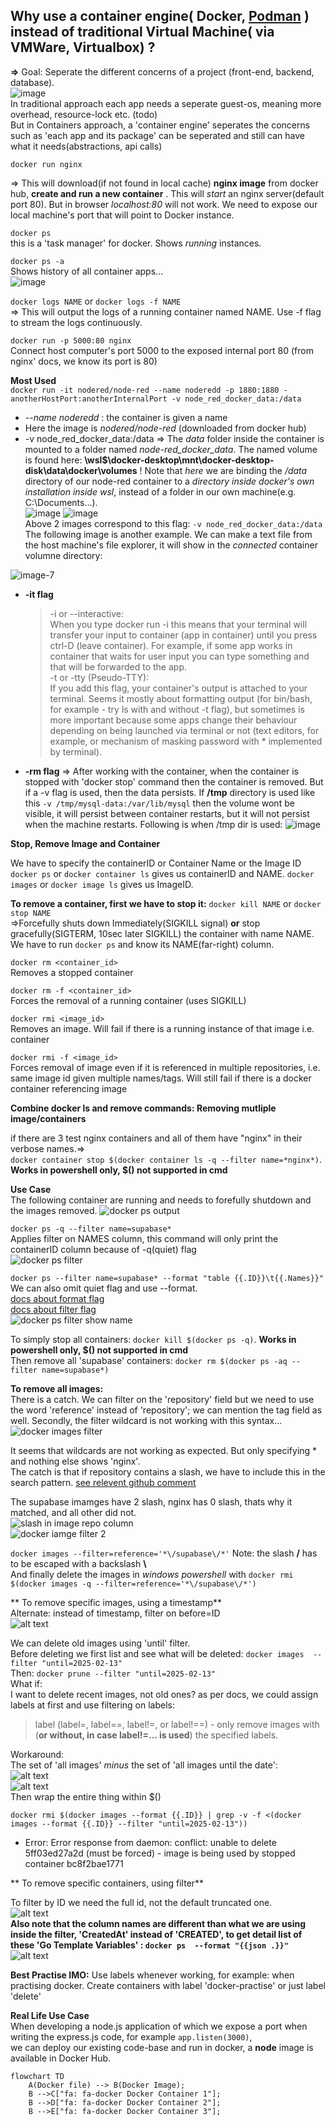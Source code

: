 ## Why use a container engine( Docker, [Podman](https://docs.podman.io/en/latest/index.html) ) **instead of** traditional Virtual Machine( via VMWare, Virtualbox) ?
**=>**
Goal: Seperate the different concerns of a project (front-end, backend, database).  
![image](https://github.com/user-attachments/assets/27d67b70-8ccb-48b4-8767-bd5536cf4a05)  
In traditional approach each app needs a seperate guest-os, meaning more overhead, resource-lock etc. (todo) <br>
But in Containers approach, a 'container engine' seperates the concerns such as 'each app and its package' can be seperated and still can have what it needs(abstractions, api calls)



`docker run nginx`

=> This will download(if not found in local cache) **nginx image** from docker hub, **create and run a new container** . This will _start_ an nginx server(default port 80). But in browser _localhost:80_ will not work. We need to expose our local machine's port that will point to Docker instance.

`docker ps`  
this is a 'task manager' for docker. Shows _running_ instances.

`docker ps -a`  
Shows history of all container apps...  
![image](https://github.com/user-attachments/assets/38e4af3b-4b6f-4acc-b7ec-1561be5864c2)

`docker logs NAME` or `docker logs -f NAME`  
=> This will output the logs of a running container named NAME. Use -f flag to stream the logs continuously.

`docker run -p 5000:80 nginx`  
Connect host computer's port 5000 to the exposed internal port 80 (from nginx' docs, we know its port is 80)

**Most Used**  
`docker run -it nodered/node-red --name noderedd -p 1880:1880 -anotherHostPort:anotherInternalPort -v node_red_docker_data:/data  `  
- _--name noderedd_ : the container is given a name
- Here the image is _nodered/node-red_ (downloaded from docker hub)
- -v node_red_docker_data:/data => The _data_ folder inside the container is mounted to a folder named _node-red_docker_data_. The named volume is found here: **\\wsl$\docker-desktop\mnt\docker-desktop-disk\data\docker\volumes** ! Note that _here_ we are binding the _/data_ directory of our node-red container to a _directory inside docker's own installation inside wsl_, instead of a folder in our own machine(e.g. C:\Documents\...).  
![image](https://github.com/user-attachments/assets/7007e1ff-2d05-4313-9bac-5ce1c73f4751)
![image](https://github.com/user-attachments/assets/e782b65e-1ee6-4d73-af00-2bbdaff405d1)  
Above 2 images correspond to this flag: `-v node_red_docker_data:/data`
The following image is another example. We can make a text file from  the host machine's file explorer, it will show in the _connected_ container volumne directory:  

![image-7](../media%20assets/image-7.png)  


- **-it flag**
    >-i or --interactive:  
    When you type docker run -i this means that your terminal will transfer your input to container (app in container) until you press ctrl-D (leave container). For example, if some app works in container that waits for user input you can type something and that will be forwarded to the app.  
    -t or -tty (Pseudo-TTY):  
    If you add this flag, your container's output is attached to your terminal. Seems it mostly about formatting output (for bin/bash, for example - try ls with and without -t flag), but sometimes is more important because some apps change their behaviour depending on being launched via terminal or not (text editors, for example, or mechanism of masking password with * implemented by terminal).  
- **-rm flag**
  => After working with the container, when the container is stopped with 'docker stop' command then the container is removed. But if a -v flag is used, then the data persists. If **/tmp** directory is used like this `-v /tmp/mysql-data:/var/lib/mysql` then the volume wont be visible, it will persist between container restarts, but it will not persist when the machine restarts.
   Following is when /tmp dir is used:
  ![image](https://github.com/user-attachments/assets/7d4d338c-d548-4f52-8ca4-05d66401d4b7)

**Stop, Remove Image and Container**  

We have to specify the containerID or Container Name or the Image ID
`docker ps` or `docker container ls` gives us containerID and NAME. 
`docker images` or `docker image ls` gives us ImageID.

**To remove a container, first we have to stop it:**
`docker kill NAME` or `docker stop NAME`  
=>Forcefully shuts down Immediately(SIGKILL signal) **or** stop gracefully(SIGTERM, 10sec later SIGKILL) the container with name NAME.
We have to run `docker ps` and know its NAME(far-right) column.  
 
`docker rm <container_id>`  
Removes a stopped container

`docker rm -f <container_id>`  
Forces the removal of a running container (uses SIGKILL)

`docker rmi <image_id>`  
Removes an image. Will fail if there is a running instance of that image i.e. container

`docker rmi -f <image_id>`  
Forces removal of image even if it is referenced in multiple repositories, i.e. same image id given multiple names/tags. Will still fail if there is a docker container referencing image  

  
**Combine docker ls and remove commands: Removing mutliple image/containers**

if there are 3 test nginx containers and all of them have "nginx" in their verbose names.=>  
`docker container stop $(docker container ls -q --filter name=*nginx*)`. **Works in powershell only, $() not supported in cmd**  

**Use Case**  
The following container are running and needs to forefully shutdown and the images removed.
![`docker ps` output](../media%20assets/image-1.png)

`docker ps -q --filter name=supabase*`  
Applies filter on NAMES column, this command will only print the containerID column because of -q(quiet) flag  
![docker ps filter](../media%20assets/image-2.png)  

`docker ps --filter name=supabase* --format "table {{.ID}}\t{{.Names}}"`  
We can also omit quiet flag and use --format.  
[docs about format flag](https://docs.docker.com/engine/cli/formatting/#json)  
[docs about filter flag](https://docs.docker.com/reference/cli/docker/container/ls/#filter)  
![docker ps filter show name](../media%20assets/image-3.png)  


To simply stop all containers: `docker kill $(docker ps -q)`. **Works in powershell only, \$() not supported in cmd**  
Then remove all 'supabase' containers: `docker rm $(docker ps -aq --filter name=supabase*)`  
  

**To remove all images:**  
There is a catch. We can filter on the 'repository' field but we need to use the word 'reference' instead of 'repository'; we can mention the tag field as well. Secondly, the filter wildcard is not working with this syntax...  
![docker images filter](../media%20assets/image-4.png)

It seems that wildcards are not working as expected. But only specifying * and nothing else shows 'nginx'.  
The catch is that if repository contains a slash, we have to include this in the search pattern. [see relevent github comment](https://github.com/docker/cli/issues/1332#issuecomment-441082261)

The supabase imamges have 2 slash, nginx has 0 slash, thats why it matched, and all other did not.  
![slash in image repo column](../media%20assets/image-5.png)  
![docker iamge filter 2](../media%20assets/image-6.png)

`docker images --filter=reference='*\/supabase\/*'` Note: the slash **/** has to be escaped with a backslash **\\**  
And finally delete the images in _windows powershell_ with `docker rmi $(docker images -q --filter=reference='*\/supabase\/*')`  



** To remove specific images, using a timestamp**    
Alternate: instead of timestamp, filter on before=ID  
![alt text](image-4.png)<br>

We can delete old images using 'until' filter.  
Before deleting we first  list and see what will be deleted: `docker images  --filter "until=2025-02-13"`   
Then: `docker prune --filter "until=2025-02-13"`  
What if:  
I want to delete recent images, not old ones? as per docs, we could assign labels at first and use filtering on labels:  
>label (label=<key>, label=<key>=<value>, label!=<key>, or label!=<key>=<value>) - only remove images with (**or without, in case label!=... is used**) the specified labels.  

Workaround:  
The set of 'all images' _minus_ the set of 'all images until the date':  
![alt text](image.png)  
![alt text](image-1.png)  
Then wrap the entire thing within $()  

`docker rmi $(docker images --format {{.ID}} | grep -v -f <(docker images --format {{.ID}} --filter "until=2025-02-13"))`  

- Error: Error response from daemon: conflict: unable to delete 5ff03ed27a2d (must be forced) - image is being used by stopped container bc8f2bae1771

** To remove specific containers, using filter**    

To filter by ID we need the full id, not the default truncated one.  
![alt text](image-7.png)  
**Also note that the column names are different than what we are using inside the filter, 'CreatedAt' instead of 'CREATED', to get detail list of these 'Go Template Variables' : `docker ps  --format "{{json .}}"`**
![alt text](image-6.png)  


**Best Practise IMO:** Use labels whenever working, for example: when practising docker. Create containers with label 'docker-practise' or just label 'delete'  



**Real Life Use Case**  
When developing a node.js application of which we expose a port when writing the express.js code, for example `app.listen(3000)`,  
we can deploy our existing code-base and run in docker, a **node** image is available in Docker Hub.

```mermaid
flowchart TD
    A(Docker file) --> B(Docker Image);
    B -->C["fa: fa-docker Docker Container 1"];
    B -->D["fa: fa-docker Docker Container 2"];
    B -->E["fa: fa-docker Docker Container 3"];

```
